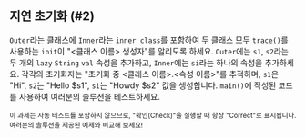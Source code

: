 ## 지연 초기화 (#2)

`Outer`라는 클래스에 `Inner`라는 `inner class`를 포함하여 두 클래스 모두 `trace()`를 사용하는 `init`이 "<클래스 이름> 생성자"를 알리도록 하세요. `Outer`에는 `s1`, `s2`라는 두 개의 `lazy` `String` `val` 속성을 추가하고, `Inner`에는 `si`라는 하나의 속성을 추가하세요. 각각의 초기화자는 "초기화 중 <클래스 이름>.<속성 이름>"를 추적하며, `s1`은 "Hi", `s2`는 "Hello $s1", `si`는 "Howdy $s2" 값을 생성합니다. `main()`에 작성된 코드를 사용하여 여러분의 솔루션을 테스트하세요.

<sub> 이 과제는 자동 테스트를 포함하지 않으므로, "확인(Check)"을 실행할 때 항상 "Correct"로 표시됩니다.
여러분의 솔루션을 제공된 예제와 비교해 보세요! </sub>